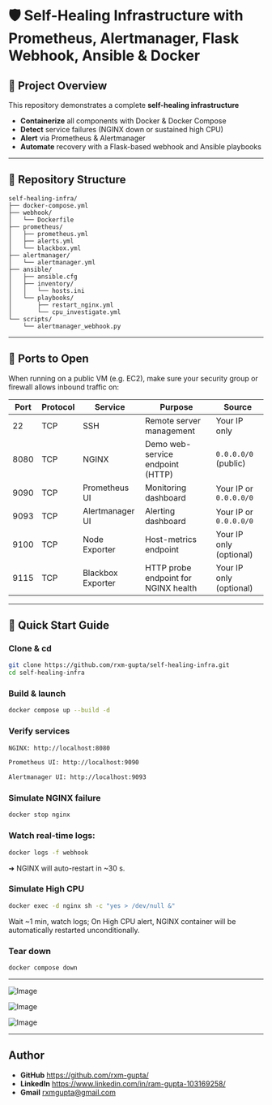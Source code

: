# 🛡️ Self-Healing Infrastructure with Prometheus, Alertmanager, Flask Webhook, Ansible & Docker

## 🚀 Project Overview
This repository demonstrates a complete **self-healing infrastructure**
- **Containerize** all components with Docker & Docker Compose
- **Detect** service failures (NGINX down or sustained high CPU)  
- **Alert** via Prometheus & Alertmanager  
- **Automate** recovery with a Flask-based webhook and Ansible playbooks    

---

## 📁 Repository Structure

```text
self-healing-infra/
├── docker-compose.yml
├── webhook/
│   └── Dockerfile
├── prometheus/
│   ├── prometheus.yml
│   ├── alerts.yml
│   └── blackbox.yml
├── alertmanager/
│   └── alertmanager.yml
├── ansible/
│   ├── ansible.cfg
│   ├── inventory/
│   │   └── hosts.ini
│   └── playbooks/
│       ├── restart_nginx.yml
│       └── cpu_investigate.yml
└── scripts/
    └── alertmanager_webhook.py
```

---

## 🔌 Ports to Open

When running on a public VM (e.g. EC2), make sure your security group or firewall allows inbound traffic on:

| Port  | Protocol | Service               | Purpose                                  | Source                   |
|-------|----------|-----------------------|------------------------------------------|--------------------------|
| 22    | TCP      | SSH                   | Remote server management                 | Your IP only             |
| 8080  | TCP      | NGINX                 | Demo web-service endpoint (HTTP)         | `0.0.0.0/0` (public)     |
| 9090  | TCP      | Prometheus UI         | Monitoring dashboard                     | Your IP or `0.0.0.0/0`   |
| 9093  | TCP      | Alertmanager UI       | Alerting dashboard                       | Your IP or `0.0.0.0/0`   |
| 9100  | TCP      | Node Exporter         | Host-metrics endpoint                    | Your IP only (optional)  |
| 9115  | TCP      | Blackbox Exporter     | HTTP probe endpoint for NGINX health     | Your IP only (optional)  |


---


## 🚀 Quick Start Guide

### Clone & cd
```bash
git clone https://github.com/rxm-gupta/self-healing-infra.git
cd self-healing-infra
```

### Build & launch
```bash
docker compose up --build -d
```

### Verify services
```bash
NGINX: http://localhost:8080

Prometheus UI: http://localhost:9090

Alertmanager UI: http://localhost:9093
```

### Simulate NGINX failure
```bash
docker stop nginx
```

### Watch real-time logs:
```bash
docker logs -f webhook
```
➜ NGINX will auto-restart in ~30 s.

### Simulate High CPU
```bash
docker exec -d nginx sh -c "yes > /dev/null &"
```
Wait ~1 min, watch logs; On High CPU alert, NGINX container will be automatically restarted unconditionally.

### Tear down
```bash
docker compose down
```
---

![Image](https://github.com/user-attachments/assets/4535581a-5bc3-4fa8-9ae3-fa0a9dcbb366)

![Image](https://github.com/user-attachments/assets/141bc87b-3336-437e-a181-24e46129db51)

![Image](https://github.com/user-attachments/assets/eb1f96bd-edb2-44a4-940e-8d76a27d1269)

---

## Author
- **GitHub** https://github.com/rxm-gupta/
- **LinkedIn** https://www.linkedin.com/in/ram-gupta-103169258/
- **Gmail** rxmgupta@gmail.com

